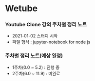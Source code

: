 # Wetube

### Youtube Clone 강의 주차별 정리 노트
- 2021-01-02 스터디 시작
- 파일 형식 : jupyter-notebook for node js

### 주차별 정리 노트(예상 일정)
- 1주차(0.0 ~ 5.2) : 진행 중
- 2주차(6.0 ~ 11.9) : 미완료
